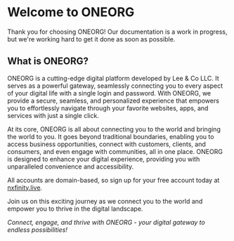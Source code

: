 # Welcome to ONEORG

Thank you for choosing ONEORG! Our documentation is a work in progress, but we're working hard to get it done as soon as possible.

## What is ONEORG?

ONEORG is a cutting-edge digital platform developed by Lee & Co LLC. It serves as a powerful gateway, seamlessly connecting you to every aspect of your digital life with a single login and password. With ONEORG, we provide a secure, seamless, and personalized experience that empowers you to effortlessly navigate through your favorite websites, apps, and services with just a single click.

At its core, ONEORG is all about connecting you to the world and bringing the world to you. It goes beyond traditional boundaries, enabling you to access business opportunities, connect with customers, clients, and consumers, and even engage with communities, all in one place. ONEORG is designed to enhance your digital experience, providing you with unparalleled convenience and accessibility.

All accounts are domain-based, so sign up for your free account today at [nxfinity.live](https://nxfinity.live).

Join us on this exciting journey as we connect you to the world and empower you to thrive in the digital landscape.

*Connect, engage, and thrive with ONEORG - your digital gateway to endless possibilities!*
